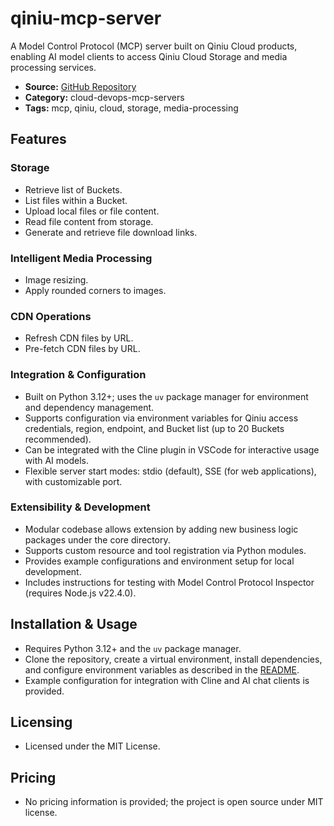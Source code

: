 # qiniu-mcp-server

A Model Control Protocol (MCP) server built on Qiniu Cloud products, enabling AI model clients to access Qiniu Cloud Storage and media processing services.

- **Source:** [GitHub Repository](https://github.com/qiniu/qiniu-mcp-server)
- **Category:** cloud-devops-mcp-servers
- **Tags:** mcp, qiniu, cloud, storage, media-processing

## Features

### Storage
- Retrieve list of Buckets.
- List files within a Bucket.
- Upload local files or file content.
- Read file content from storage.
- Generate and retrieve file download links.

### Intelligent Media Processing
- Image resizing.
- Apply rounded corners to images.

### CDN Operations
- Refresh CDN files by URL.
- Pre-fetch CDN files by URL.

### Integration & Configuration
- Built on Python 3.12+; uses the `uv` package manager for environment and dependency management.
- Supports configuration via environment variables for Qiniu access credentials, region, endpoint, and Bucket list (up to 20 Buckets recommended).
- Can be integrated with the Cline plugin in VSCode for interactive usage with AI models.
- Flexible server start modes: stdio (default), SSE (for web applications), with customizable port.

### Extensibility & Development
- Modular codebase allows extension by adding new business logic packages under the core directory.
- Supports custom resource and tool registration via Python modules.
- Provides example configurations and environment setup for local development.
- Includes instructions for testing with Model Control Protocol Inspector (requires Node.js v22.4.0).

## Installation & Usage

- Requires Python 3.12+ and the `uv` package manager.
- Clone the repository, create a virtual environment, install dependencies, and configure environment variables as described in the [README](https://github.com/qiniu/qiniu-mcp-server#readme).
- Example configuration for integration with Cline and AI chat clients is provided.

## Licensing

- Licensed under the MIT License.

## Pricing

- No pricing information is provided; the project is open source under MIT license.